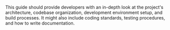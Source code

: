 This guide should provide developers with an in-depth look at the project's architecture, codebase organization, development environment setup, and build processes. It might also include coding standards, testing procedures, and how to write documentation. 